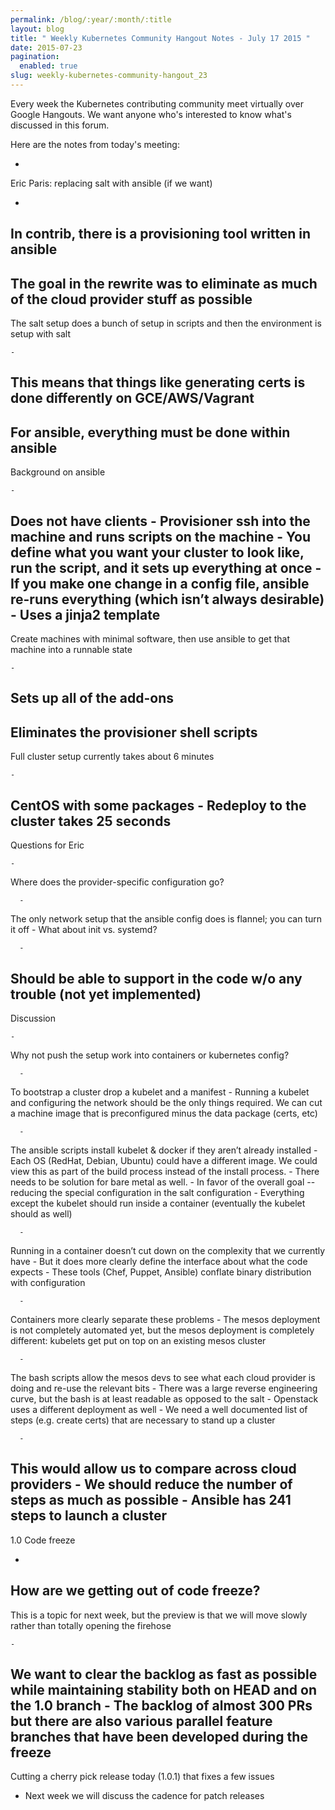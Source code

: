 ```yaml
---
permalink: /blog/:year/:month/:title
layout: blog
title: " Weekly Kubernetes Community Hangout Notes - July 17 2015 "
date: 2015-07-23
pagination:
  enabled: true
slug: weekly-kubernetes-community-hangout_23
---
```





Every week the Kubernetes contributing community meet virtually over Google Hangouts. We want anyone who's interested to know what's discussed in this forum.

Here are the notes from today's meeting:



-
Eric Paris: replacing salt with ansible (if we want)

  -
In contrib, there is a provisioning tool written in ansible
  -
The goal in the rewrite was to eliminate as much of the cloud provider stuff as possible
  -
The salt setup does a bunch of setup in scripts and then the environment is setup with salt

    -
This means that things like generating certs is done differently on GCE/AWS/Vagrant
  -
For ansible, everything must be done within ansible
  -
Background on ansible

    -
Does not have clients
    -
Provisioner ssh into the machine and runs scripts on the machine
    -
You define what you want your cluster to look like, run the script, and it sets up everything at once
    -
If you make one change in a config file, ansible re-runs everything (which isn’t always desirable)
    -
Uses a jinja2 template
  -
Create machines with minimal software, then use ansible to get that machine into a runnable state

    -
Sets up all of the add-ons
  -
Eliminates the provisioner shell scripts
  -
Full cluster setup currently takes about 6 minutes

    -
CentOS with some packages
    -
Redeploy to the cluster takes 25 seconds
  -
Questions for Eric

    -
Where does the provider-specific configuration go?

      -
The only network setup that the ansible config does is flannel; you can turn it off
    -
What about init vs. systemd?

      -
Should be able to support in the code w/o any trouble (not yet implemented)
  -
Discussion

    -
Why not push the setup work into containers or kubernetes config?

      -
To bootstrap a cluster drop a kubelet and a manifest
    -
Running a kubelet and configuring the network should be the only things required. We can cut a machine image that is preconfigured minus the data package (certs, etc)

      -
The ansible scripts install kubelet & docker if they aren’t already installed
    -
Each OS (RedHat, Debian, Ubuntu) could have a different image. We could view this as part of the build process instead of the install process.
    -
There needs to be solution for bare metal as well.
    -
In favor of the overall goal -- reducing the special configuration in the salt configuration
    -
Everything except the kubelet should run inside a container (eventually the kubelet should as well)

      -
Running in a container doesn’t cut down on the complexity that we currently have
      -
But it does more clearly define the interface about what the code expects
    -
These tools (Chef, Puppet, Ansible) conflate binary distribution with configuration

      -
Containers more clearly separate these problems
    -
The mesos deployment is not completely automated yet, but the mesos deployment is completely different: kubelets get put on top on an existing mesos cluster

      -
The bash scripts allow the mesos devs to see what each cloud provider is doing and re-use the relevant bits
      -
There was a large reverse engineering curve, but the bash is at least readable as opposed to the salt
    -
Openstack uses a different deployment as well
    -
We need a well documented list of steps (e.g. create certs) that are necessary to stand up a cluster

      -
This would allow us to compare across cloud providers
      -
We should reduce the number of steps as much as possible
      -
Ansible has 241 steps to launch a cluster
-
1.0 Code freeze

  -
How are we getting out of code freeze?
  -
This is a topic for next week, but the preview is that we will move slowly rather than totally opening the firehose

    -
We want to clear the backlog as fast as possible while maintaining stability both on HEAD and on the 1.0 branch
    -
The backlog of almost 300 PRs but there are also various parallel feature branches that have been developed during the freeze
  -
Cutting a cherry pick release today (1.0.1) that fixes a few issues
  - Next week we will discuss the cadence for patch releases
